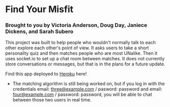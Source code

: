 # Find Your Misfit
### Brought to you by Victoria Anderson, Doug Day, Janiece Dickens, and Sarah Subero

This project was built to help people who wouldn't normally talk to each other explore each other's point of view. It asks users to take a short personality quiz and then matches people who are most UNalike. Then it uses socket.io to set up a chat room between matches. It does not currently store conversations or messages, but that is in the plans for a future update.

Find this app deployed to [Heroku](https://find-your-misfit.herokuapp.com) here!
* The matching algorithm is still being worked on, but if you log in with the credentials email: three@example.com / pasword: password and email: four@example.com / password: password, you will be able to chat between those two users in real time.
